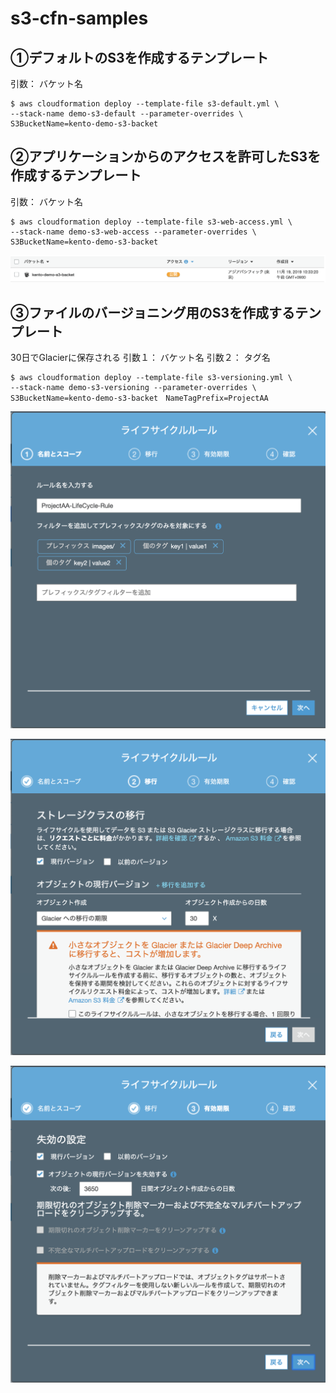 # s3-cfn-samples

## ①デフォルトのS3を作成するテンプレート
引数： バケット名

```console
$ aws cloudformation deploy --template-file s3-default.yml \
--stack-name demo-s3-default --parameter-overrides \
S3BucketName=kento-demo-s3-backet
```



## ②アプリケーションからのアクセスを許可したS3を作成するテンプレート

引数： バケット名

```console
$ aws cloudformation deploy --template-file s3-web-access.yml \
--stack-name demo-s3-web-access --parameter-overrides \
S3BucketName=kento-demo-s3-backet
```

![s3-web-access](./images/s3-web-access.png)





## ③ファイルのバージョニング用のS3を作成するテンプレート

30日でGlacierに保存される
引数１： バケット名
引数２： タグ名

```console
$ aws cloudformation deploy --template-file s3-versioning.yml \
--stack-name demo-s3-versioning --parameter-overrides \
S3BucketName=kento-demo-s3-backet　NameTagPrefix=ProjectAA
```



![s3-versioning-1](./images/s3-versioning-1.png)



![s3-versioning-2](./images/s3-versioning-2.png)



![s3-versioning-3](./images/s3-versioning-3.png)

